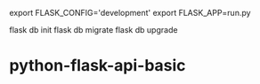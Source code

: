 export FLASK_CONFIG='development'
export FLASK_APP=run.py

flask db init
flask db migrate
flask db upgrade
# python-flask-api-basic
